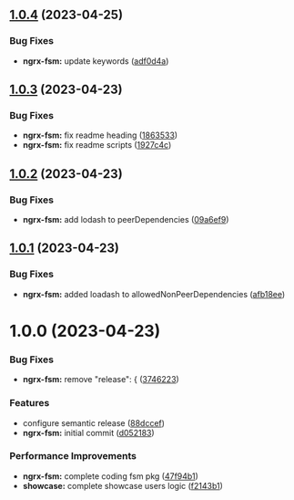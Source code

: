 ## [1.0.4](https://github.com/psychomet/ngrx-based-state-machine/compare/ngrx-fsm-v1.0.3...ngrx-fsm-v1.0.4) (2023-04-25)


### Bug Fixes

* **ngrx-fsm:** update keywords ([adf0d4a](https://github.com/psychomet/ngrx-based-state-machine/commit/adf0d4a8b8edfa17ad9413714e7e26612a4ad3a2))

## [1.0.3](https://github.com/psychomet/ngrx-based-state-machine/compare/ngrx-fsm-v1.0.2...ngrx-fsm-v1.0.3) (2023-04-23)


### Bug Fixes

* **ngrx-fsm:** fix readme heading ([1863533](https://github.com/psychomet/ngrx-based-state-machine/commit/1863533170b44baafc582666ee5f5d1f9892190a))
* **ngrx-fsm:** fix readme scripts ([1927c4c](https://github.com/psychomet/ngrx-based-state-machine/commit/1927c4c285fd8354e1cc9e0bec913a2cf5bc6ecb))

## [1.0.2](https://github.com/psychomet/ngrx-based-state-machine/compare/ngrx-fsm-v1.0.1...ngrx-fsm-v1.0.2) (2023-04-23)

### Bug Fixes

- **ngrx-fsm:** add lodash to peerDependencies ([09a6ef9](https://github.com/psychomet/ngrx-based-state-machine/commit/09a6ef98f30a833365800e3111e187ff96785088))

## [1.0.1](https://github.com/psychomet/ngrx-based-state-machine/compare/ngrx-fsm-v1.0.0...ngrx-fsm-v1.0.1) (2023-04-23)

### Bug Fixes

- **ngrx-fsm:** added loadash to allowedNonPeerDependencies ([afb18ee](https://github.com/psychomet/ngrx-based-state-machine/commit/afb18eedaece0f2b5c2ffe516dbb45932e2dde33))

# 1.0.0 (2023-04-23)

### Bug Fixes

- **ngrx-fsm:** remove "release": { ([3746223](https://github.com/psychomet/ngrx-based-state-machine/commit/374622396f1b10de58633a6593416afaf58bd734))

### Features

- configure semantic release ([88dccef](https://github.com/psychomet/ngrx-based-state-machine/commit/88dccef424eff6d821f8009aa70cccd8f2defd8d))
- **ngrx-fsm:** initial commit ([d052183](https://github.com/psychomet/ngrx-based-state-machine/commit/d05218355802f3efd4759c2c831faa6d395af2d1))

### Performance Improvements

- **ngrx-fsm:** complete coding fsm pkg ([47f94b1](https://github.com/psychomet/ngrx-based-state-machine/commit/47f94b183ea0d75729a624927a42a862d3fc8563))
- **showcase:** complete showcase users logic ([f2143b1](https://github.com/psychomet/ngrx-based-state-machine/commit/f2143b1d491765ee6663559d80fb483c7b5d761d))
